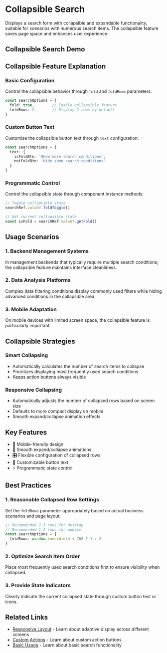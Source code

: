 # Collapsible Search

Displays a search form with collapsible and expandable functionality, suitable for scenarios with numerous search items. The collapsible feature saves page space and enhances user experience.

## Collapsible Search Demo

<DemoPreview dir="demos/ma-search/collapsible-search" />

## Collapsible Feature Explanation

### Basic Configuration
Control the collapsible behavior through `fold` and `foldRows` parameters:

```typescript
const searchOptions = {
  fold: true,        // Enable collapsible feature
  foldRows: 2,       // Display 2 rows by default
}
```

### Custom Button Text
Customize the collapsible button text through `text` configuration:

```typescript
const searchOptions = {
  text: {
    isFoldBtn: 'Show more search conditions',
    notFoldBtn: 'Hide some search conditions'
  }
}
```

### Programmatic Control
Control the collapsible state through component instance methods:

```typescript
// Toggle collapsible state
searchRef.value?.foldToggle()

// Get current collapsible state
const isFold = searchRef.value?.getFold()
```

## Usage Scenarios

### 1. Backend Management Systems
In management backends that typically require multiple search conditions, the collapsible feature maintains interface cleanliness.

### 2. Data Analysis Platforms
Complex data filtering conditions display commonly used filters while hiding advanced conditions in the collapsible area.

### 3. Mobile Adaptation
On mobile devices with limited screen space, the collapsible feature is particularly important.

## Collapsible Strategies

### Smart Collapsing
- Automatically calculates the number of search items to collapse
- Prioritizes displaying most frequently used search conditions
- Keeps action buttons always visible

### Responsive Collapsing
- Automatically adjusts the number of collapsed rows based on screen size
- Defaults to more compact display on mobile
- Smooth expand/collapse animation effects

## Key Features

- 📱 Mobile-friendly design
- 🔄 Smooth expand/collapse animations
- 🎛 Flexible configuration of collapsed rows
- 📝 Customizable button text
- ⚡ Programmatic state control

## Best Practices

### 1. Reasonable Collapsed Row Settings
Set the `foldRows` parameter appropriately based on actual business scenarios and page layout:

```typescript
// Recommended 2-3 rows for desktop
// Recommended 1-2 rows for mobile
const searchOptions = {
  foldRows: window.innerWidth < 768 ? 1 : 2
}
```

### 2. Optimize Search Item Order
Place most frequently used search conditions first to ensure visibility when collapsed.

### 3. Provide State Indicators
Clearly indicate the current collapsed state through custom button text or icons.

## Related Links

- [Responsive Layout](./responsive-layout) - Learn about adaptive display across different screens
- [Custom Actions](./custom-actions) - Learn about custom action buttons
- [Basic Usage](./basic-usage) - Learn about basic search functionality